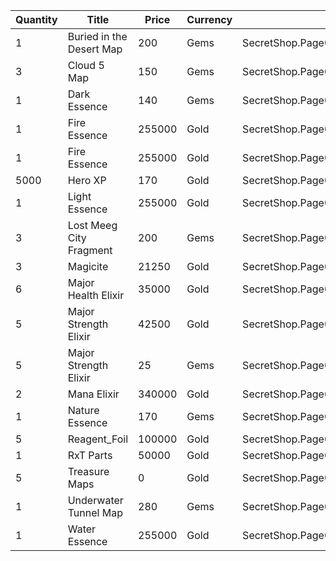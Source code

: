 | Quantity | Title | Price | Currency |  Dev Name |
| -------- | ----- | ----- | -------- |  -------- |
| 1 | Buried in the Desert Map | 200 | Gems | SecretShop.Page02.TreasureMap.05 |
| 3 | Cloud 5 Map | 150 | Gems | SecretShop.Page02.UnderworldTrader.23 |
| 1 | Dark Essence | 140 | Gems | SecretShop.Page02.UnderworldTrader.02 |
| 1 | Fire Essence | 255000 | Gold | SecretShop.Page02.Reagent.12 |
| 1 | Fire Essence | 255000 | Gold | SecretShop.Page02.Shard.02 |
| 5000 | Hero XP | 170 | Gold | SecretShop.Page02.Misc.06 |
| 1 | Light Essence | 255000 | Gold | SecretShop.Page02.Reagent.08 |
| 3 | Lost Meeg City Fragment | 200 | Gems | SecretShop.Page02.UnderworldTrader.26 |
| 3 | Magicite | 21250 | Gold | SecretShop.Page02.Ore.01 |
| 6 | Major Health Elixir | 35000 | Gold | SecretShop.Page02.UnderworldTraderGold.02 |
| 5 | Major Strength Elixir | 42500 | Gold | SecretShop.Page02.Elixir.04 |
| 5 | Major Strength Elixir | 25 | Gems | SecretShop.Page02.Elixir.09 |
| 2 | Mana Elixir | 340000 | Gold | SecretShop.Page02.Elixir.03 |
| 1 | Nature Essence | 170 | Gems | SecretShop.Page02.Reagent.25 |
| 5 | Reagent_Foil | 100000 | Gold | SecretShop.Page02.CharShard.12 |
| 1 | RxT Parts | 50000 | Gold | SecretShop.Page02.Misc.09 |
| 5 | Treasure Maps | 0 | Gold | SecretShop.Page02.Free.02 |
| 1 | Underwater Tunnel Map | 280 | Gems | SecretShop.Page02.UnderworldTrader.29 |
| 1 | Water Essence | 255000 | Gold | SecretShop.Page02.Reagent.03 |
